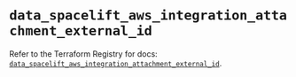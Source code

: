 # `data_spacelift_aws_integration_attachment_external_id`

Refer to the Terraform Registry for docs: [`data_spacelift_aws_integration_attachment_external_id`](https://registry.terraform.io/providers/spacelift-io/spacelift/1.27.0/docs/data-sources/aws_integration_attachment_external_id).
